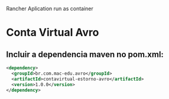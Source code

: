 Rancher Aplication run as container


# Conta Virtual Avro

## Incluir a dependencia maven no pom.xml:

```xml
<dependency>
  <groupId>br.com.mac-edu.avro</groupId>
  <artifactId>contavirtual-estorno-avro</artifactId>
  <version>1.0.0</version>
</dependency>
```
